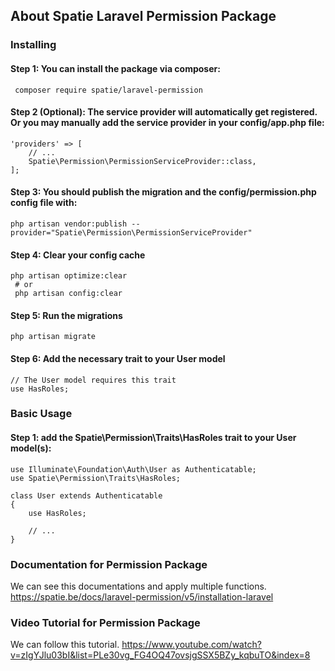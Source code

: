 

## About Spatie Laravel Permission Package

### Installing

#### Step 1: You can install the package via composer:
```
 composer require spatie/laravel-permission
 ```
#### Step 2 (Optional): The service provider will automatically get registered. Or you may manually add the service provider in your config/app.php file:

```
'providers' => [
    // ...
    Spatie\Permission\PermissionServiceProvider::class,
];

```
#### Step 3: You should publish the migration and the config/permission.php config file with:

```
php artisan vendor:publish --provider="Spatie\Permission\PermissionServiceProvider"
```

#### Step 4: Clear your config cache


```
php artisan optimize:clear
 # or
 php artisan config:clear
```

#### Step 5: Run the migrations
```
php artisan migrate
```

#### Step 6: Add the necessary trait to your User model
```
// The User model requires this trait
use HasRoles;
```


### Basic Usage
#### Step 1: add the Spatie\Permission\Traits\HasRoles trait to your User model(s):

```
use Illuminate\Foundation\Auth\User as Authenticatable;
use Spatie\Permission\Traits\HasRoles;

class User extends Authenticatable
{
    use HasRoles;

    // ...
}
```

### Documentation for Permission Package
We can see this documentations and apply multiple functions.
https://spatie.be/docs/laravel-permission/v5/installation-laravel

### Video Tutorial for Permission Package
We can follow this tutorial.
https://www.youtube.com/watch?v=zIgYJlu03bI&list=PLe30vg_FG4OQ47ovsjgSSX5BZy_kqbuTO&index=8